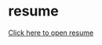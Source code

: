# resume

[Click here to open resume](https://github.com/Nimith-M-Gowda/resume/blob/main/Nimith%20-%20Profile.docx.pdf)
